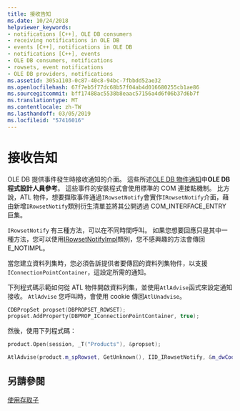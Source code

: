 ```yaml
---
title: 接收告知
ms.date: 10/24/2018
helpviewer_keywords:
- notifications [C++], OLE DB consumers
- receiving notifications in OLE DB
- events [C++], notifications in OLE DB
- notifications [C++], events
- OLE DB consumers, notifications
- rowsets, event notifications
- OLE DB providers, notifications
ms.assetid: 305a1103-0c87-40c8-94bc-7fbbdd52ae32
ms.openlocfilehash: 67f7eb5f77dc68b57f04ab4d016680255cb1ae86
ms.sourcegitcommit: bff17488ac5538b8eaac57156a4d6f06b37d6b7f
ms.translationtype: MT
ms.contentlocale: zh-TW
ms.lasthandoff: 03/05/2019
ms.locfileid: "57416016"
---
```

# <a name="receiving-notifications"></a>接收告知

OLE DB 提供事件發生時接收通知的介面。 這些所述[OLE DB 物件通知](/previous-versions/windows/desktop/ms725406(v=vs.85))中**OLE DB 程式設計人員參考**。 這些事件的安裝程式會使用標準的 COM 連接點機制。 比方說，ATL 物件，想要擷取事件通過`IRowsetNotify`會實作`IRowsetNotify`介面，藉由新增`IRowsetNotify`類別衍生清單並將其公開透過 COM_INTERFACE_ENTRY 巨集。

`IRowsetNotify` 有三種方法，可以在不同時間呼叫。 如果您想要回應只是其中一種方法，您可以使用[IRowsetNotifyImpl](../../data/oledb/irowsetnotifyimpl-class.md)類別，您不感興趣的方法會傳回 E_NOTIMPL。

當您建立資料列集時，您必須告訴提供者要傳回的資料列集物件，以支援`IConnectionPointContainer`，這設定所需的通知。

下列程式碼示範如何從 ATL 物件開啟資料列集，並使用`AtlAdvise`函式來設定通知接收。 `AtlAdvise` 您呼叫時，會使用 cookie 傳回`AtlUnadvise`。

```cpp
CDBPropSet propset(DBPROPSET_ROWSET);
propset.AddProperty(DBPROP_IConnectionPointContainer, true);
```

然後，使用下列程式碼：

```cpp
product.Open(session, _T("Products"), &propset);

AtlAdvise(product.m_spRowset, GetUnknown(), IID_IRowsetNotify, &m_dwCookie);
```

## <a name="see-also"></a>另請參閱

[使用存取子](../../data/oledb/using-accessors.md)
